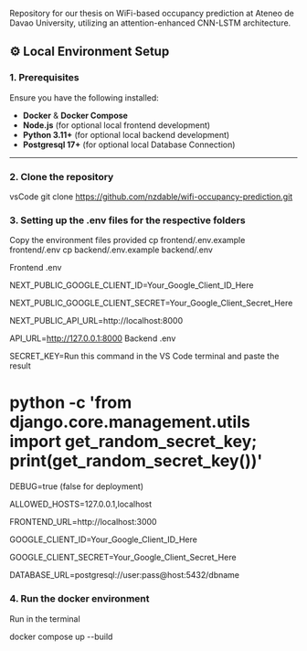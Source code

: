 Repository for our thesis on WiFi-based occupancy prediction at Ateneo de Davao University, utilizing an attention-enhanced CNN-LSTM architecture.

## ⚙️ Local Environment Setup

### 1. Prerequisites
Ensure you have the following installed:
- **Docker** & **Docker Compose**
- **Node.js** (for optional local frontend development)
- **Python 3.11+** (for optional local backend development)
- **Postgresql 17+** (for optional local Database Connection)

---

### 2. Clone the repository
vsCode
git clone https://github.com/nzdable/wifi-occupancy-prediction.git

### 3. Setting up the .env files for the respective folders

Copy the environment files provided
cp frontend/.env.example frontend/.env
cp backend/.env.example backend/.env

Frontend .env

NEXT_PUBLIC_GOOGLE_CLIENT_ID=Your_Google_Client_ID_Here

NEXT_PUBLIC_GOOGLE_CLIENT_SECRET=Your_Google_Client_Secret_Here

NEXT_PUBLIC_API_URL=http://localhost:8000

API_URL=http://127.0.0.1:8000
Backend .env

SECRET_KEY=Run this command in the VS Code terminal and paste the result
# python -c 'from django.core.management.utils import get_random_secret_key; print(get_random_secret_key())'

DEBUG=true (false for deployment)

ALLOWED_HOSTS=127.0.0.1,localhost

FRONTEND_URL=http://localhost:3000

GOOGLE_CLIENT_ID=Your_Google_Client_ID_Here

GOOGLE_CLIENT_SECRET=Your_Google_Client_Secret_Here

DATABASE_URL=postgresql://user:pass@host:5432/dbname

### 4. Run the docker environment
Run in the terminal

docker compose up --build
